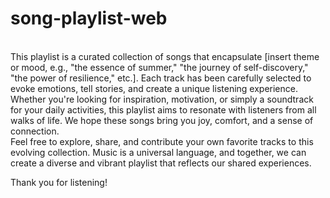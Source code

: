 # song-playlist-web
<br>
This playlist is a curated collection of songs that encapsulate [insert theme or mood, e.g., "the essence of summer," "the journey of self-discovery," "the power of resilience," etc.]. Each track has been carefully selected to evoke emotions, tell stories, and create a unique listening experience.
<br>
Whether you're looking for inspiration, motivation, or simply a soundtrack for your daily activities, this playlist aims to resonate with listeners from all walks of life. We hope these songs bring you joy, comfort, and a sense of connection.
<br>
Feel free to explore, share, and contribute your own favorite tracks to this evolving collection. Music is a universal language, and together, we can create a diverse and vibrant playlist that reflects our shared experiences.

Thank you for listening!
